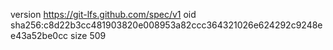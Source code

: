 version https://git-lfs.github.com/spec/v1
oid sha256:c8d22b3cc481903820e008953a82ccc364321026e624292c9248ee43a52be0cc
size 509
